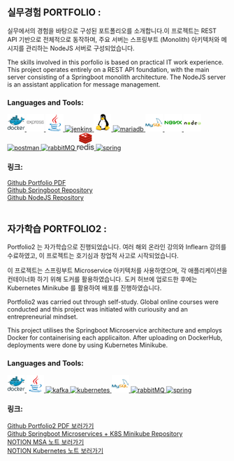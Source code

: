<h2 align="left">실무경험 PORTFOLIO :</h2>
<p>실무에서의 경험을 바탕으로 구성된 포트폴리오를 소개합니다.이 프로젝트는 REST API 기반으로 전체적으로 동작하며, 주요 서버는 스프링부트 (Monolith) 아키텍처와 메시지를 관리하는 NodeJS 서버로 구성되었습니다.</p>
<p>The skills involved in this porfolio is based on practical IT work experience. This project operates entirely on a REST API foundation, with the main server consisting of a Springboot monolith architecture. The NodeJS server is an assistant application for message management.</p>

<h3 align="left">Languages and Tools:</h3>
    <p align="left"> <a href="https://www.docker.com/" target="_blank" rel="noreferrer"> 
        <img src="https://raw.githubusercontent.com/devicons/devicon/master/icons/docker/docker-original-wordmark.svg" alt="docker" width="40" height="40"/> </a> <a href="https://expressjs.com" target="_blank" rel="noreferrer"> 
        <img src="https://raw.githubusercontent.com/devicons/devicon/master/icons/express/express-original-wordmark.svg" alt="express" width="40" height="40"/> </a> <a href="https://www.java.com" target="_blank" rel="noreferrer"> 
        <img src="https://raw.githubusercontent.com/devicons/devicon/master/icons/java/java-original.svg" alt="java" width="40" height="40"/> </a> <a href="https://www.jenkins.io" target="_blank" rel="noreferrer"> 
        <img src="https://www.vectorlogo.zone/logos/jenkins/jenkins-icon.svg" alt="jenkins" width="40" height="40"/> </a> <a href="https://www.linux.org/" target="_blank" rel="noreferrer">
        <img src="https://raw.githubusercontent.com/devicons/devicon/master/icons/linux/linux-original.svg" alt="linux" width="40" height="40"/> </a> <a href="https://mariadb.org/" target="_blank" rel="noreferrer">
        <img src="https://www.vectorlogo.zone/logos/mariadb/mariadb-icon.svg" alt="mariadb" width="40" height="40"/> </a> <a href="https://www.mysql.com/" target="_blank" rel="noreferrer"> 
        <img src="https://raw.githubusercontent.com/devicons/devicon/master/icons/mysql/mysql-original-wordmark.svg" alt="mysql" width="40" height="40"/> </a> <a href="https://www.nginx.com" target="_blank" rel="noreferrer"> 
        <img src="https://raw.githubusercontent.com/devicons/devicon/master/icons/nginx/nginx-original.svg" alt="nginx" width="40" height="40"/> </a> <a href="https://nodejs.org" target="_blank" rel="noreferrer"> 
        <img src="https://raw.githubusercontent.com/devicons/devicon/master/icons/nodejs/nodejs-original-wordmark.svg" alt="nodejs" width="40" height="40"/> </a> <a href="https://postman.com" target="_blank" rel="noreferrer"> 
        <img src="https://www.vectorlogo.zone/logos/getpostman/getpostman-icon.svg" alt="postman" width="40" height="40"/> </a> <a href="https://www.rabbitmq.com" target="_blank" rel="noreferrer"> 
        <img src="https://www.vectorlogo.zone/logos/rabbitmq/rabbitmq-icon.svg" alt="rabbitMQ" width="40" height="40"/> </a> <a href="https://redis.io" target="_blank" rel="noreferrer"> 
        <img src="https://raw.githubusercontent.com/devicons/devicon/master/icons/redis/redis-original-wordmark.svg" alt="redis" width="40" height="40"/> </a> <a href="https://spring.io/" target="_blank" rel="noreferrer"> 
        <img src="https://www.vectorlogo.zone/logos/springio/springio-icon.svg" alt="spring" width="40" height="40"/> </a> </p>
        
<h3 align="left">링크:</h3>       
<a href="https://github.com/jaesuk95/portfolio-powerpoint-pdf/blob/main/Portfolio-이재석-Monolith.pdf">Github Portfolio PDF</a><br>
<a href="https://github.com/jaesuk95/portfolio-spring-java">Github Springboot Repository</a><br>
<a href="https://github.com/jaesuk95/portfolio-sms-nodejs">Github NodeJS Repository</a>
<br></br> 


<h2 align="left">자가학습 PORTFOLIO2 :</h2>

<p>Portfolio2 는 자가학습으로 진행되었습니다. 여러 해외 온라인 강의와 Inflearn 강의를 수료하였고, 이 프로젝트는 호기심과 창업적 사고로 시작되었습니다.</p>
<p>이 프로젝트는 스프링부트 Microservice 아키텍처를 사용하였으며, 각 애플리케이션을 컨테이너화 하기 위해 도커를 활용하였습니다. 도커 허브에 업로드한 후에는 Kubernetes Minikube 를 활용하여 배포를 진행하였습니다. </p>

<p>Portfolio2 was carried out through self-study. Global online courses were conducted and this project was initiated with curiousity and an entrepreneurial mindset.</p>
<p>This project utilises the Springboot Microservice architecture and employs Docker for containerising each applicaiton. After uploading on DockerHub, deployments were done by using Kubernetes Minikube.</p>

<h3 align="left">Languages and Tools:</h3>
       <p align="left"> <a href="https://www.docker.com/" target="_blank" rel="noreferrer"> 
        <img src="https://raw.githubusercontent.com/devicons/devicon/master/icons/docker/docker-original-wordmark.svg" alt="docker" width="40" height="40"/> </a> <a href="https://www.java.com" target="_blank" rel="noreferrer"> 
        <img src="https://raw.githubusercontent.com/devicons/devicon/master/icons/java/java-original.svg" alt="java" width="40" height="40"/> </a> <a href="https://kafka.apache.org/" target="_blank" rel="noreferrer"> 
        <img src="https://www.vectorlogo.zone/logos/apache_kafka/apache_kafka-icon.svg" alt="kafka" width="40" height="40"/> </a> <a href="https://kubernetes.io" target="_blank" rel="noreferrer"> 
        <img src="https://www.vectorlogo.zone/logos/kubernetes/kubernetes-icon.svg" alt="kubernetes" width="40" height="40"/> </a> <a href="https://www.mysql.com/" target="_blank" rel="noreferrer"> 
        <img src="https://raw.githubusercontent.com/devicons/devicon/master/icons/mysql/mysql-original-wordmark.svg" alt="mysql" width="40" height="40"/> </a> <a href="https://www.rabbitmq.com" target="_blank" rel="noreferrer"> 
        <img src="https://www.vectorlogo.zone/logos/rabbitmq/rabbitmq-icon.svg" alt="rabbitMQ" width="40" height="40"/> </a> <a href="https://spring.io/" target="_blank" rel="noreferrer"> 
        <img src="https://www.vectorlogo.zone/logos/springio/springio-icon.svg" alt="spring" width="40" height="40"/> </a> </p>

<h3 align="left">링크:</h3>       
<a href="https://github.com/jaesuk95/portfolio-powerpoint-pdf/blob/main/Portfolio2-이재석-MSA.pdf">Github Portfolio2 PDF 보러가기</a><br>
<a href="https://github.com/jaesuk95/portfolio2-msa">Github Springboot Microservices + K8S Minikube Repository</a><br>
<a href="https://www.notion.so/Inflearn-MSA-bc2e8cac4a8a4f13bf4d52c350a88d7c?pvs=4">NOTION MSA 노트 보러가기</a><br>
<a href="https://www.notion.so/Amigos-Kubernetes-281b18b75bcb481c87e4910c6765068b?pvs=4">NOTION Kubernetes 노트 보러가기</a>

<!-- <details>
 <summary><h3>👨‍💻 나의 코딩 시작</h3></summary>
   I started my coding journey started with full of curisority...
</details> -->
